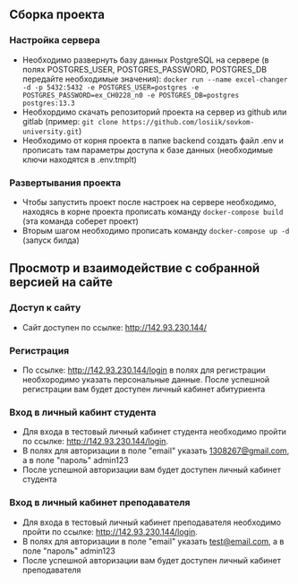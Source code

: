 ## Сборка проекта
### Настройка сервера
- Необходимо развернуть базу данных PostgreSQL на сервере
  (в полях POSTGRES_USER, POSTGRES_PASSWORD, POSTGRES_DB передайте необходимые значения): `docker run --name excel-changer -d -p 5432:5432 -e POSTGRES_USER=postgres -e POSTGRES_PASSWORD=ex_CH0228_n0 -e POSTGRES_DB=postgres postgres:13.3`
- Необхордимо скачать репозиторий проекта на сервер из github или gitlab
  (пример: `git clone https://github.com/losiik/sovkom-university.git`)
- Необходимо от корня проекта в папке backend создать файл .env и прописать там параметры доступа к базе данных (необходимые ключи находятся в .env.tmplt)
### Развертывания проекта
- Чтобы запустить проект после настроек на сервере необходимо, находясь в корне проекта прописать команду `docker-compose build` (эта команда соберет проект)
- Вторым шагом необходимо прописать команду `docker-compose up -d` (запуск билда)

## Просмотр и взаимодействие с собранной версией на сайте
### Доступ к сайту 
- Сайт доступен по ссылке: http://142.93.230.144/
### Регистрация 
- По ссылке: http://142.93.230.144/login в полях для регистрации необхородимо указать персональные данные. После успешной регистрации вам будет доступен личный кабинет абитуриента
### Вход в личный кабинт студента
- Для входа в тестовый личный кабинет студента необходимо пройти по ссылке: http://142.93.230.144/login.
- В полях для авторизации в поле "email" указать 1308267@gmail.com, а в поле "пароль" admin123
- После успешной авторизации вам будет доступен личный кабинет студента
### Вход в личный кабинет преподавателя 
- Для входа в тестовый личный кабинет преподавателя необходимо пройти по ссылке: http://142.93.230.144/login.
- В полях для авторизации в поле "email" указать test@email.com, а в поле "пароль" admin123
- После успешной авторизации вам будет доступен личный кабинет преподавателя
